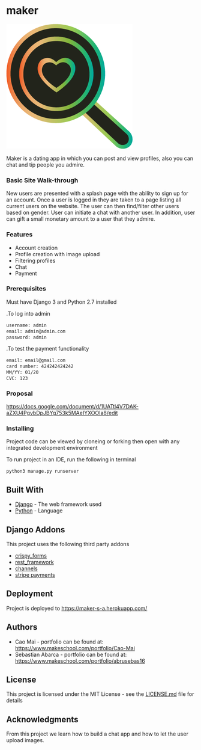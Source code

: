 # maker
![alt text](https://github.com/caocmai/maker/blob/master/static/images/logo.png)

Maker is a dating app in which you can post and view profiles, also you can chat and tip people you admire.

### Basic Site Walk-through

New users are presented with a splash page with the ability to sign up for an account. Once a user is logged in they are taken to a page listing all current users on the website. The user can then find/filter other users based on gender. User can initiate a chat with another user. In addition, user can gift a small monetary amount to a user that they admire. 

### Features

* Account creation
* Profile creation with image upload
* Filtering profiles
* Chat
* Payment

### Prerequisites

Must have Django 3 and Python 2.7 installed

.To log into admin 

```
username: admin
email: admin@admin.com
password: admin
```
.To test the payment functionality

```
email: email@gmail.com
card number: 424242424242
MM/YY: 01/20
CVC: 123
```

### Proposal
https://docs.google.com/document/d/1UATtl4V7DAK-aZXU4PgvbDpJBYg753k5MAeIYXOOIa8/edit

### Installing

Project code can be viewed by cloneing or forking then open with any integrated development environment

To run project in an IDE, run the following in terminal
```
python3 manage.py runserver
```

## Built With

* [Django](https://www.djangoproject.com/) - The web framework used
* [Python](https://www.python.org/) - Language


## Django Addons
This project uses the following third party addons
* [crispy_forms](https://django-crispy-forms.readthedocs.io/en/latest/)
* [rest_framework](https://www.django-rest-framework.org/) 
* [channels](https://channels.readthedocs.io/en/latest/tutorial/part_2.html)
* [stripe payments](https://testdriven.io/blog/django-stripe-tutorial/#whats-next)

## Deployment

Project is deployed to https://maker-s-a.herokuapp.com/

## Authors

* Cao Mai - portfolio can be found at:
https://www.makeschool.com/portfolio/Cao-Mai
* Sebastian Abarca - portfolio can be found at: 
https://www.makeschool.com/portfolio/abrusebas16


## License

This project is licensed under the MIT License - see the [LICENSE.md](LICENSE.md) file for details


## Acknowledgments
From this project we learn how to build a chat app and how to let the user upload images.

